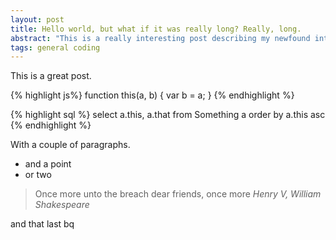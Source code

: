 ```yaml
---
layout: post
title: Hello world, but what if it was really long? Really, long.
abstract: "This is a really interesting post describing my newfound interest in blogging"
tags: general coding
---
```


This is a great post.

{% highlight js%}
function this(a, b) {
    var b = a;
}
{% endhighlight %}

{% highlight sql %}
select
    a.this, a.that
from
    Something a
order by a.this asc
{% endhighlight %}

With a couple of paragraphs.

* and a point
* or two

> Once more unto the breach dear friends, once more
> <cite>Henry V, William Shakespeare</cite>

and that last bq